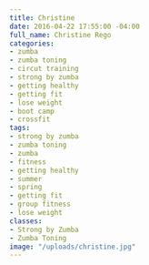 ```yaml
---
title: Christine
date: 2016-04-22 17:55:00 -04:00
full_name: Christine Rego
categories:
- zumba
- zumba toning
- circut training
- strong by zumba
- getting healthy
- getting fit
- lose weight
- boot camp
- crossfit
tags:
- strong by zumba
- zumba toning
- zumba
- fitness
- getting healthy
- summer
- spring
- getting fit
- group fitness
- lose weight
classes:
- Strong by Zumba
- Zumba Toning
image: "/uploads/christine.jpg"
---
```


